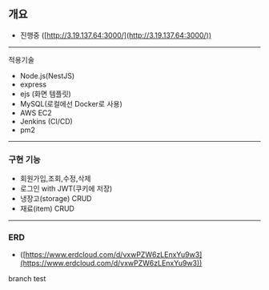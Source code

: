 ## 개요

- 진행중 ([http://3.19.137.64:3000/](http://3.19.137.64:3000/))

---

적용기술

- Node.js(NestJS)
- express
- ejs (화면 템플릿)
- MySQL(로컬에선 Docker로 사용)
- AWS EC2
- Jenkins (CI/CD)
- pm2

---

### 구현 기능

- 회원가입,조회,수정,삭제
- 로그인 with JWT(쿠키에 저장)
- 냉장고(storage) CRUD
- 재료(item) CRUD

---

### ERD

- ([https://www.erdcloud.com/d/vxwPZW6zLEnxYu9w3](https://www.erdcloud.com/d/vxwPZW6zLEnxYu9w3))


branch test
